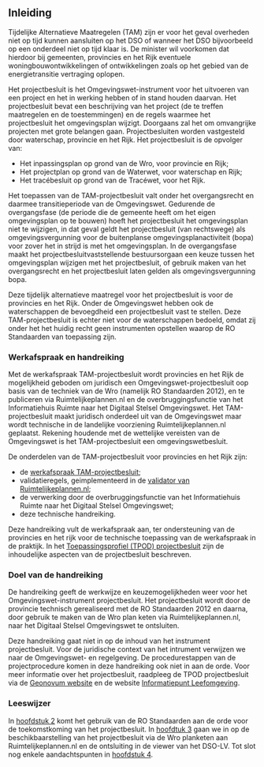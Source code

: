 ## Inleiding

Tijdelijke Alternatieve Maatregelen (TAM) zijn er voor het geval overheden niet op tijd kunnen aansluiten op het DSO of wanneer het DSO bijvoorbeeld op een onderdeel niet op tijd klaar is. De minister wil voorkomen dat hierdoor bij gemeenten, provincies en het Rijk eventuele woningbouwontwikkelingen of ontwikkelingen zoals op het gebied van de energietransitie vertraging oplopen. 

Het projectbesluit is het Omgevingswet-instrument voor het uitvoeren van een project en het in werking hebben of in stand houden daarvan. Het projectbesluit bevat een beschrijving van het project (de te treffen maatregelen en de toestemmingen) en de regels waarmee het projectbesluit het omgevingsplan wijzigt. Doorgaans zal het om omvangrijke projecten met grote belangen gaan. Projectbesluiten worden vastgesteld door waterschap, provincie en het Rijk. Het projectbesluit is de opvolger van:
-	Het inpassingsplan op grond van de Wro, voor provincie en Rijk; 
-	Het projectplan op grond van de Waterwet, voor waterschap en Rijk;
-	Het tracébesluit op grond van de Tracéwet, voor het Rijk.

Het toepassen van de TAM-projectbesluit valt onder het overgangsrecht en daarmee transitieperiode van de Omgevingswet. Gedurende de overgangsfase (de periode die de gemeente heeft om het eigen omgevingsplan op te bouwen) hoeft het projectbesluit het omgevingsplan niet te wijzigen, in dat geval geldt het projectbesluit (van rechtswege) als omgevingsvergunning voor de buitenplanse omgevingsplanactiviteit (bopa) voor zover het in strijd is met het omgevingsplan. In de overgangsfase maakt het projectbesluitvaststellende bestuursorgaan een keuze tussen het omgevingsplan wijzigen met het projectbesluit, of gebruik maken van het overgangsrecht en het projectbesluit laten gelden als omgevingsvergunning bopa.

Deze tijdelijk alternatieve maatregel voor het projectbesluit is voor de provincies en het Rijk. Onder de Omgevingswet hebben ook de waterschappen de bevoegdheid een projectbesluit vast te stellen. Deze TAM-projectbesluit is echter niet voor de waterschappen bedoeld, omdat zij onder het het huidig recht geen instrumenten opstellen waarop de RO Standaarden van toepassing zijn.

### Werkafspraak en handreiking

Met de werkafspraak TAM-projectbesluit wordt provincies en het Rijk de mogelijkheid geboden om juridisch een Omgevingswet-projectbesluit oop basis van de techniek van de Wro (namelijk RO Standaarden 2012), en te publiceren via Ruimtelijkeplannen.nl en de overbruggingsfunctie van het Informatiehuis Ruimte naar het Digitaal Stelsel Omgevingswet. Het TAM-projectbesluit maakt juridisch onderdeel uit van de Omgevingswet maar wordt technische in de  landelijke voorziening Ruimtelijkeplannen.nl geplaatst. Rekening houdende met de wettelijke vereisten van de Omgevingswet is het TAM-projectbesluit een omgevingswetbesluit.

De onderdelen van de TAM-projectbesluit voor provincies en het Rijk zijn: 
- de <a href='https://docs.geostandaarden.nl/ro/waTAMpbesluit/' target='_blank'>werkafspraak TAM-projectbesluit</a>;
- validatieregels, geimplementeerd in de <a href='https://www.ruimtelijkeplannen.nl/validator/' target='_blank'>validator van Ruimtelijkeplannen.nl</a>;
- de verwerking door de overbruggingsfunctie van het Informatiehuis Ruimte naar het Digitaal Stelsel Omgevingswet;
- deze technische handreiking.

Deze handreiking vult de werkafspraak aan, ter ondersteuning van de provincies en het rijk voor de technische toepassing van de werkafspraak in de praktijk. In het <a href='https://geonovum.github.io/TPOD/TPOD%20Projectbesluit/TPOD_Projectbesluit_v3.0.0.pdf' target='_blank'>Toepassingsprofiel (TPOD) projectbesluit</a> zijn de inhoudelijke aspecten van de projectbesluit beschreven. 


### Doel van de handreiking

De handreiking geeft de werkwijze en keuzemogelijkheden weer voor het Omgevingswet-instrument projectbesluit. Het projectbesluit wordt door de provincie technisch gerealiseerd met de RO Standaarden 2012 en daarna, door gebruik te maken van de Wro plan keten via Ruimtelijkeplannen.nl, naar het Digitaal Stelsel Omgevingswet te ontsluiten.  

Deze handreiking gaat niet in op de inhoud van het instrument projectbesluit. Voor de juridische context van het intrument verwijzen we naar de Omgevingswet- en regelgeving. De procedurestappen van de projectprocedure komen in deze handreiking ook niet in aan de orde. Voor meer informatie over het projectbesluit, raadpleeg de TPOD projectbesluit via de <a href='https://www.geonovum.nl/geo-standaarden/omgevingswet/STOPTPOD' target='_blank'>Geonovum website</a> en de website <a href='https://iplo.nl/regelgeving/instrumenten/projectbesluit/' target='_blank'>Informatiepunt Leefomgeving</a>. 


### Leeswijzer

In [hoofdstuk 2](#opstellen-tam-projectbesluit) komt het gebruik van de RO Standaarden aan de orde voor de toekomstkoming van het projectbesluit. In [hoofdtuk 3](#publiceren) gaan we in op de beschikbaarstelling van het projectbesluit via de Wro planketen aan Ruimtelijkeplannen.nl en de ontsluiting in de viewer van het DSO-LV. Tot slot nog enkele aandachtspunten in [hoofdstuk 4](#aandachtspunten). 

